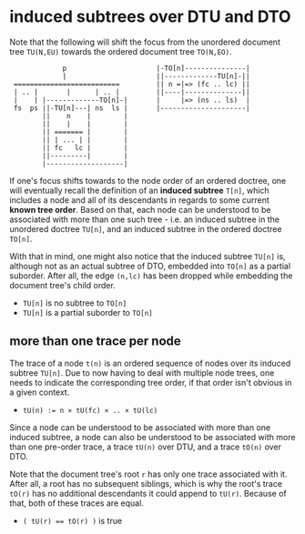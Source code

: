 
<!-- ======================================================================= -->
# induced subtrees over DTU and DTO

Note that the following will shift the focus from the unordered document
tree `TU(N,EU)` towards the ordered document tree `TO(N,EO)`.

```
             p                      |-TO[n]---------------|
             |                      ||-------------TU[n]-||
 ==========================         || n =|=> (fc .. lc) ||
 | .. |       |      | .. |         ||----|--------------||
 |    | |-------------TO[n]-|       |     |=> (ns .. ls)  |
 fs  ps ||-TU[n]---| ns  ls |       |---------------------|
        ||    n    |        |
        ||    |    |        |
        || ======= |        |
        || | ... | |        |
        || fc   lc |        |
        ||---------|        |
        |-------------------|
```

If one's focus shifts towards to the node order of an ordered doctree,
one will eventually recall the definition of an **induced subtree** `T[n]`,
which includes a node and all of its descendants in regards to some current
**known tree order**. Based on that, each node can be understood to be
associated with more than one such tree - i.e. an induced subtree in the
unordered doctree `TU[n]`, and an induced subtree in the ordered doctree
`TO[n]`.

With that in mind, one might also notice that the induced subtree `TU[n]`
is, although not as an actual subtree of DTO, embedded into `TO[n]` as a
partial suborder. After all, the edge `(n,lc)` has been dropped while
embedding the document tree's child order.

* `TU[n]` is no subtree to `TO[n]`
* `TU[n]` is a partial suborder to `TO[n]`

<!-- ======================================================================= -->
## more than one trace per node

The trace of a node `t(n)` is an ordered sequence of nodes over its induced
subtree `TU[n]`. Due to now having to deal with multiple node trees, one
needs to indicate the corresponding tree order, if that order isn't obvious
in a given context.

* `tU(n) := n × tU(fc) × .. × tU(lc)`

Since a node can be understood to be associated with more than one induced
subtree, a node can also be understood to be associated with more than one
pre-order trace, a trace `tU(n)` over DTU, and a trace `tO(n)` over DTO.

Note that the document tree's root `r` has only one trace associated with it.
After all, a root has no subsequent siblings, which is why the root's trace
`tO(r)` has no additional descendants it could append to `tU(r)`. Because of
that, both of these traces are equal.

* `( tU(r) == tO(r) )` is true
